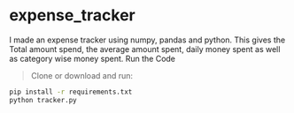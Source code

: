 # expense_tracker
I made an expense tracker using numpy, pandas and python.
This gives the Total amount spend, the average amount spent, daily money spent as well as category wise money spent. 
Run the Code

> Clone or download and run:

```bash
pip install -r requirements.txt
python tracker.py